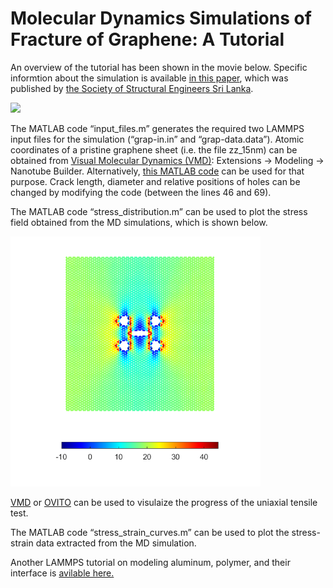 # Molecular Dynamics Simulations of Fracture of Graphene: A Tutorial
An overview of the tutorial has been shown in the movie below. Specific informtion about the simulation is available [in this paper](https://github.com/nuwan-d/fracture_of_grahene/blob/main/MD_tutorial.pdf), which was published by [the Society of Structural Engineers Sri Lanka](https://ssesl.lk/wp-content/uploads/2022/08/Modulus-June-2022.pdf?189db0&189db0).

 <img src="overview.gif" width="400">

The MATLAB code “input_files.m” generates the required two LAMMPS input files for the simulation (“grap-in.in” and “grap-data.data”). Atomic coordinates of a pristine graphene sheet (i.e. the file zz_15nm) can be obtained from [Visual Molecular Dynamics (VMD)](https://www.ks.uiuc.edu/Research/vmd/): Extensions -> Modeling -> Nanotube Builder. Alternatively, [this MATLAB code](https://github.com/nuwan-d/graphene_tensile_test/blob/master/input_files.m) can be used for that purpose. Crack length, diameter and relative positions of holes can be changed by modifying the code (between the lines 46 and 69).

The MATLAB code “stress_distribution.m” can be used to plot the stress field obtained from the MD simulations, which is shown below.

<img src="stress_field.png" width="400">

[VMD](https://www.ks.uiuc.edu/Research/vmd/) or [OVITO](https://www.ovito.org/) can be used to visulaize the progress of the uniaxial tensile test.

The MATLAB code “stress_strain_curves.m” can be used to plot the stress-strain data extracted from the MD simulation.

Another LAMMPS tutorial on modeling aluminum, polymer, and their interface is [avilable here.](https://github.com/nuwan-d/LAMMPS_tutorials_for_short_courses)
